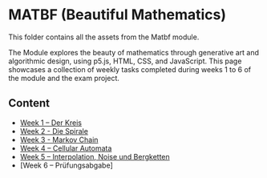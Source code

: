 # MATBF (Beautiful Mathematics)
This folder contains all the assets from the Matbf module.

The Module explores the beauty of mathematics through generative art and algorithmic design, using p5.js, HTML, CSS, and JavaScript. This page showcases a collection of weekly tasks completed during weeks 1 to 6 of the module and the exam project. 

<!--
Nice wäre noch den Code so zu implementieren, dass man das im Browser anschauen kann.
-->

## Content
* [Week 1 – Der Kreis](https://github.com/JustRaika/Digital-Ideation/blob/main/static-wiki/docs/DerKreis.pdf)
* [Week 2 - Die Spirale](https://github.com/JustRaika/Digital-Ideation/blob/main/static-wiki/docs/DieSpirale.pdf)
* [Week 3 - Markov Chain](https://github.com/JustRaika/Digital-Ideation/blob/main/static-wiki/docs/MarkovChain.pdf)
* [Week 4 – Cellular Automata](https://github.com/JustRaika/Digital-Ideation/blob/main/static-wiki/docs/CellularAutomata.pdf)
* [Week 5 – Interpolation, Noise und Bergketten](https://github.com/JustRaika/Digital-Ideation/blob/main/static-wiki/docs/InterpolationNoiseBergketten.pdf)
* [Week 6 – Prüfungsabgabe]